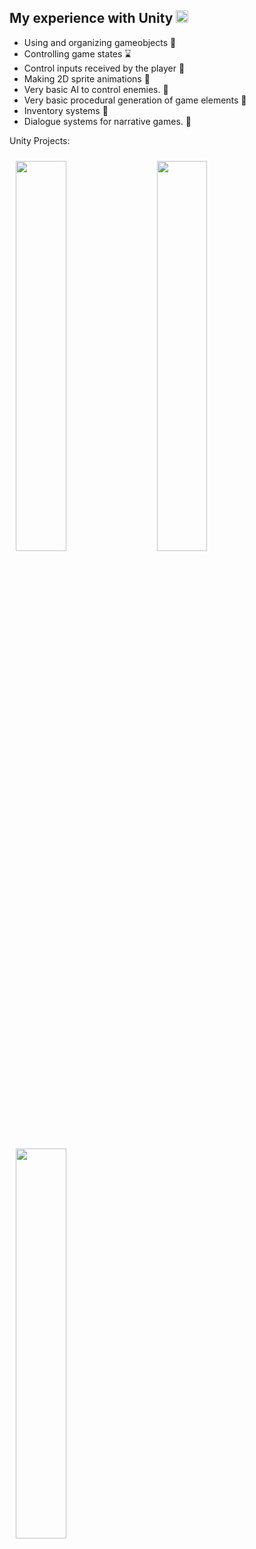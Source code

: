 ## My experience with Unity <img src="https://skillicons.dev/icons?i=unity" style="height:20px" />
- Using and organizing gameobjects 💊
- Controlling game states ⌛
- Control inputs received by the player 🔫
- Making 2D sprite animations 🏃
- Very basic AI to control enemies. 👾
- Very basic procedural generation of game elements 🗻
- Inventory systems 📂
- Dialogue systems for narrative games. 📕

Unity Projects:
<div style="dsiplay:inline">
<a href="https://github.com/ChaconMoon/Deadly-Harmony"><img src="https://github-readme-stats.vercel.app/api/pin/?username=chaconmoon&repo=Deadly-Harmony&theme=dracula" style="width:40%; margin:2%;"></a>
<a href="https://github.com/ChaconMoon/Island-Survival-Test"><img src="https://github-readme-stats.vercel.app/api/pin/?username=chaconmoon&repo=Island-Survival-Test&theme=dracula" style="width:40%; margin:2%"></a>
<a href="https://github.com/ChaconMoon/PixelMetroid"><img src="https://github-readme-stats.vercel.app/api/pin/?username=chaconmoon&repo=PixelMetroid&theme=dracula" style="width:40%; margin:2%"></a>
</div>
